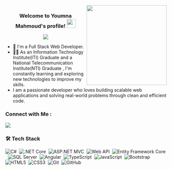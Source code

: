 
<img width="250" align="right" src="https://c.tenor.com/_DOBjnGspYAAAAAM/code-coding.gif">

<h3 align="center">
  Welcome to Youmna Mahmoud's profile!
  <img src="https://media.giphy.com/media/hvRJCLFzcasrR4ia7z/giphy.gif" width="28">
</h3>

<!-- Typing SVG by DenverCoder1 - https://github.com/DenverCoder1/readme-typing-svg -->
<p align="center">
  <a href="https://github.com/DenverCoder1/readme-typing-svg"><img src="https://readme-typing-svg.herokuapp.com/?lines=Full-stack%20web%20developer;Always%20learning%20new%20things&font=Fira%20Code&center=true&width=440&height=45&color=f75c7e&vCenter=true&size=22"></a>
</p> 

- 🏢 I'm a Full Stack Web Developer.
- 👨‍💻 As an Information Technology Institute(ITI) Graduate and a National Telecommunication Institute(NTI) Graduate , I'm constantly learning and exploring new technologies to improve my skills.
- I am a passionate developer who loves building scalable web applications and solving real-world problems through clean and efficient code.


### Connect with Me :

<a href="https://www.linkedin.com/in/youmna-mahmoud-800979218" target="_blank"><img src="https://img.shields.io/badge/-Youmna%20Mahmoud-0077B5?style=for-the-badge&logo=Linkedin&logoColor=white"/></a>
### 🛠️ Tech Stack

![C#](https://img.shields.io/badge/-C%23-05122A?style=flat&logo=csharp&logoColor=239120)&nbsp;
![.NET Core](https://img.shields.io/badge/-.NET%20Core-05122A?style=flat&logo=dotnet&logoColor=5C2D91)&nbsp;
![ASP.NET MVC](https://img.shields.io/badge/-ASP.NET%20MVC-05122A?style=flat&logo=dotnet&logoColor=5C2D91)&nbsp;
![Web API](https://img.shields.io/badge/-Web%20API-05122A?style=flat&logo=dotnet&logoColor=5C2D91)&nbsp;
![Entity Framework Core](https://img.shields.io/badge/-EF%20Core-05122A?style=flat&logo=dotnet&logoColor=5C2D91)&nbsp;
![SQL Server](https://img.shields.io/badge/-SQL%20Server-05122A?style=flat&logo=microsoftsqlserver&logoColor=CC2927)&nbsp;
![Angular](https://img.shields.io/badge/-Angular-05122A?style=flat&logo=angular&logoColor=DD0031)&nbsp;
![TypeScript](https://img.shields.io/badge/-TypeScript-05122A?style=flat&logo=typescript&logoColor=3178C6)&nbsp;
![JavaScript](https://img.shields.io/badge/-JavaScript-05122A?style=flat&logo=javascript&logoColor=F7DF1E)&nbsp;
![Bootstrap](https://img.shields.io/badge/-Bootstrap-05122A?style=flat&logo=bootstrap&logoColor=563D7C)&nbsp;
![HTML5](https://img.shields.io/badge/-HTML5-05122A?style=flat&logo=html5&logoColor=E34F26)&nbsp;
![CSS3](https://img.shields.io/badge/-CSS3-05122A?style=flat&logo=css3&logoColor=1572B6)&nbsp;
![Git](https://img.shields.io/badge/-Git-05122A?style=flat&logo=git&logoColor=F05032)&nbsp;
![GitHub](https://img.shields.io/badge/-GitHub-05122A?style=flat&logo=github)





